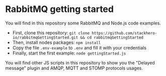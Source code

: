# RabbitMQ getting started

You will find in this repository some RabbitMQ and Node.js code examples.

- First, clone this repository: `git clone https://github.com/stackhero-io/rabbitmqGettingStarted.git && cd rabbitmqGettingStarted`
- Then, install nodes packages: `npm install`
- Copy the file `.env-example` to `.env` and fill it with your credentials
- Finally, start the first example: `node gettingStarted.js`

You will find other JS scripts in this repository to show you the "Delayed message" plugin and AMQP, MQTT and STOMP protocols usages.
